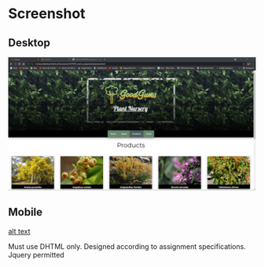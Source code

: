 ﻿# Screenshot

## Desktop
![alt text](https://github.com/Vakishna/19279795_cse2icx_assignment2/blob/master/images/scrdesk.png "Screenshot")


## Mobile
[alt text](https://github.com/Vakishna/19279795_cse2icx_assignment2/blob/master/images/scrshot.png "Screenshot")



Must use DHTML only.
Designed according to assignment specifications.
Jquery permitted
